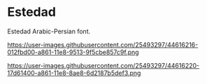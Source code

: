 # Estedad
Estedad Arabic-Persian font.

https://user-images.githubusercontent.com/25493297/44616216-012fbd00-a861-11e8-9513-9f5cbe857c9f.png

https://user-images.githubusercontent.com/25493297/44616220-17d61400-a861-11e8-8ae8-6d2187b5def3.png
